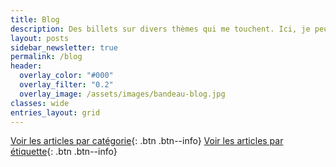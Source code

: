 ```yaml
---
title: Blog
description: Des billets sur divers thèmes qui me touchent. Ici, je peux parler écriture ou lecture, mais pas que !
layout: posts
sidebar_newsletter: true
permalink: /blog
header:
  overlay_color: "#000"
  overlay_filter: "0.2"
  overlay_image: /assets/images/bandeau-blog.jpg
classes: wide
entries_layout: grid
---
```


[Voir les articles par catégorie](/blog/categories){: .btn .btn--info}
[Voir les articles par étiquette](/blog/tags){: .btn .btn--info}
